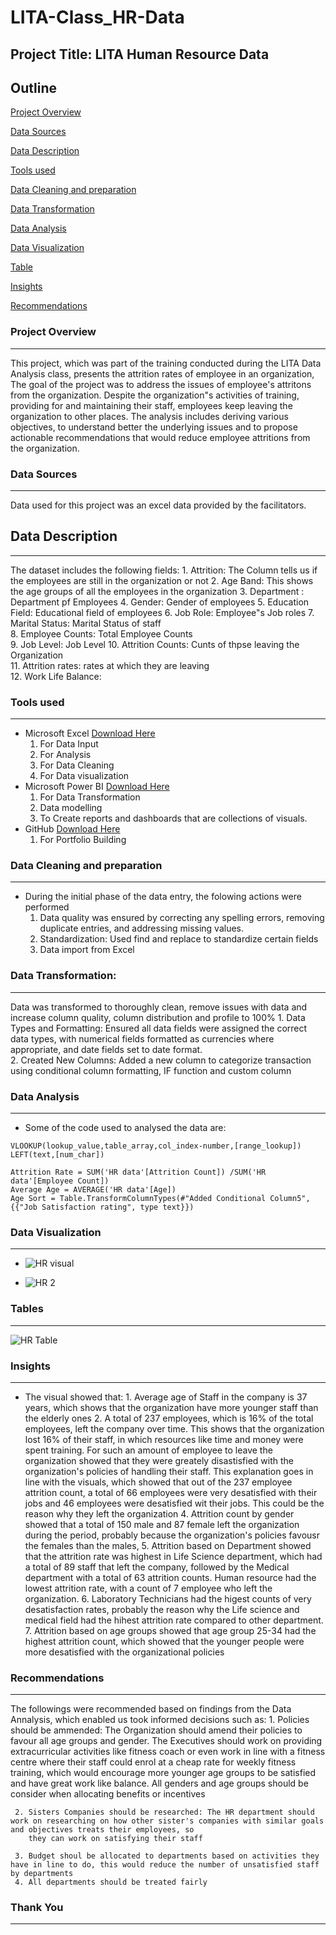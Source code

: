 # LITA-Class_HR-Data

## Project Title: LITA Human Resource Data

## Outline
[Project Overview](#project-overview)

[Data Sources](#Data-sources)

[Data Description](#data-description)

[Tools used](#tools-used)

[Data Cleaning and preparation](#data-cleaning-and-preparation) 

[Data Transformation](#data-transformation)

[Data Analysis](#data-analysis)

[Data Visualization](#data-visualization)

[Table](#table)

[Insights](#insights)

[Recommendations](#recommendations)

### Project Overview
---
This project, which was part of the training conducted during the LITA Data Analysis class, presents the attrition rates of employee in an organization, The goal of the project was to address the issues of employee's attritons from the organization. Despite the organization"s activities of training, providing for and maintaining their staff, employees keep leaving the organization to other places. The analysis includes deriving various objectives, to understand better the underlying issues and to propose actionable recommendations that would reduce employee attritions from the organization.

### Data Sources
---
Data used for this project was an excel data provided by the facilitators.

## Data Description
---
 The dataset includes the following fields:
    1. Attrition: The Column tells us if the employees are still in the organization or not
    2. Age Band: This shows the age groups of all the employees in the organization
    3. Department : Department pf Employees
    4. Gender: Gender of employees
    5. Education Field: Educational field of employees
    6. Job Role: Employee"s Job roles
    7. Marital Status: Marital Status of staff    
    8. Employee Counts: Total Employee Counts    
    9. Job Level: Job Level
    10. Attrition Counts: Cunts of thpse leaving the Organization    
    11. Attrition rates: rates at which they are leaving   
    12. Work Life Balance: 

### Tools used
---
-  Microsoft Excel [Download Here](https://www.microsoftexcel.com)
     1. For Data Input
     2. For Analysis
     3. For Data Cleaning
     4. For Data visualization
-  Microsoft Power BI [Download Here](https://www.microsoftpowerbi.com)
     1. For Data Transformation
     2. Data modelling
     3. To Create reports and dashboards that are collections of visuals.
-  GitHub [Download Here](https://www.github.com)
     1. For Portfolio Building
  
### Data Cleaning and preparation
---
- During the initial phase of the data entry, the folowing actions were performed
     1.  Data quality was ensured by correcting any spelling errors, removing duplicate entries, and addressing 
         missing values.
     2.  Standardization: Used find and replace to standardize certain fields
     3.  Data import from Excel
     
### Data Transformation:
---
Data was transformed to thoroughly clean, remove issues with data and increase column quality, column distribution and profile to 100%
     1. Data Types and Formatting: Ensured all data fields were assigned the correct data types, with numerical fields formatted as currencies where appropriate, and date fields set to 
        date format.      
     2. Created New Columns: Added a new column to categorize transaction using conditional column formatting, IF function and custom column

### Data Analysis
---
- Some of the code used to analysed the data are:
```Excel
VLOOKUP(lookup_value,table_array,col_index-number,[range_lookup])
LEFT(text,[num_char])
```
```Power BI
Attrition Rate = SUM('HR data'[Attrition Count]) /SUM('HR data'[Employee Count])
Average Age = AVERAGE('HR data'[Age])
Age Sort = Table.TransformColumnTypes(#"Added Conditional Column5",{{"Job Satisfaction rating", type text}})
```

### Data Visualization
---
- ![HR visual](https://github.com/user-attachments/assets/1c7ccfcb-14ce-47ac-bdd2-5769490c1e59)

- ![HR 2](https://github.com/user-attachments/assets/6ae7ef91-1a42-4711-acb4-7273c9db4fbd)

### Tables
---
![HR Table](https://github.com/user-attachments/assets/b4a58802-bda2-488a-9c9f-90586451143c)

### Insights
---
- The visual showed that:
      1. Average age of Staff in the company is 37 years, which shows that the organization have more younger staff than the elderly ones
      2. A total of 237 employees, which is 16% of the total employees, left the company over time. This shows that the organization lost 16% of their staff, in which resources like 
         time and money were spent training. For such an amount of employee to leave the organization showed that they were greately disastisfied with the organization's policies of 
         handling their staff. This explanation goes in line with the visuals, which showed that out of the 237 employee attrition count, a total of 66 employees were very desatisfied 
         with their jobs and 46 employees were desatisfied wit their jobs. This could be the reason why they left the organization
      4. Attrition count by gender showed that a total of 150 male and 87 female left the organization during the period, probably because the organization's policies favousr the 
         females than the males, 
      5. Attrition based on Department showed that the attrition rate was highest in Life Science department, which had a total of 89 staff that left the company, followed by the 
         Medical department with a total of 63 attrition counts. Human resource had the lowest attrition rate, with a count of 7 employee who left the organization.
      6. Laboratory Technicians had the higest counts of very desatisfaction rates, probably the reason why the Life science and medical field had the hihest attrition rate compared to 
         other department.
      7. Attrition based on age groups showed that age group 25-34 had the highest attrition count, which showed that the younger people were more desatisfied with the organizational 
         policies

### Recommendations
---
The followings were recommended based on findings from the Data Annalysis, which enabled us took informed decisions such as:
     1. Policies should be ammended: The Organization should amend their policies to favour all age groups and gender. The Executives should work on providing extracurricular activities 
        like fitness coach or even work in line with a fitness centre where their staff could enrol at a cheap rate for weekly fitness training, which would encourage more younger age 
        groups to be satisfied and have great work like balance. All genders and age groups should be consider when allocating benefits or incentives

     2. Sisters Companies should be researched: The HR department should work on researching on how other sister's companies with similar goals and objectives treats their employees, so 
        they can work on satisfying their staff

     3. Budget shoul be allocated to departments based on activities they have in line to do, this would reduce the number of unsatisfied staff by departments
     4. All departments should be treated fairly
 
 ### Thank You
---
